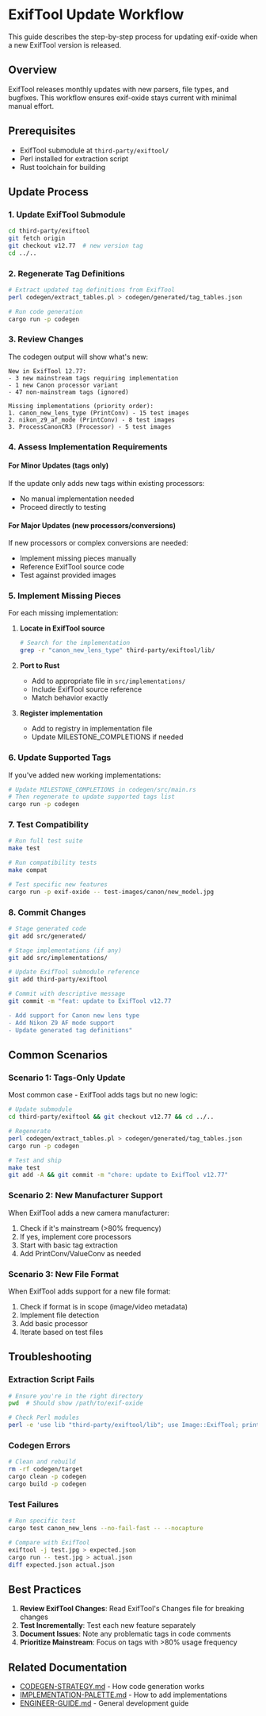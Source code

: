# ExifTool Update Workflow

This guide describes the step-by-step process for updating exif-oxide when a new ExifTool version is released.

## Overview

ExifTool releases monthly updates with new parsers, file types, and bugfixes. This workflow ensures exif-oxide stays current with minimal manual effort.

## Prerequisites

- ExifTool submodule at `third-party/exiftool/`
- Perl installed for extraction script
- Rust toolchain for building

## Update Process

### 1. Update ExifTool Submodule

```bash
cd third-party/exiftool
git fetch origin
git checkout v12.77  # new version tag
cd ../..
```

### 2. Regenerate Tag Definitions

```bash
# Extract updated tag definitions from ExifTool
perl codegen/extract_tables.pl > codegen/generated/tag_tables.json

# Run code generation
cargo run -p codegen
```

### 3. Review Changes

The codegen output will show what's new:

```
New in ExifTool 12.77:
- 3 new mainstream tags requiring implementation
- 1 new Canon processor variant
- 47 non-mainstream tags (ignored)

Missing implementations (priority order):
1. canon_new_lens_type (PrintConv) - 15 test images
2. nikon_z9_af_mode (PrintConv) - 8 test images
3. ProcessCanonCR3 (Processor) - 5 test images
```

### 4. Assess Implementation Requirements

#### For Minor Updates (tags only)

If the update only adds new tags within existing processors:
- No manual implementation needed
- Proceed directly to testing

#### For Major Updates (new processors/conversions)

If new processors or complex conversions are needed:
- Implement missing pieces manually
- Reference ExifTool source code
- Test against provided images

### 5. Implement Missing Pieces

For each missing implementation:

1. **Locate in ExifTool source**
   ```bash
   # Search for the implementation
   grep -r "canon_new_lens_type" third-party/exiftool/lib/
   ```

2. **Port to Rust**
   - Add to appropriate file in `src/implementations/`
   - Include ExifTool source reference
   - Match behavior exactly

3. **Register implementation**
   - Add to registry in implementation file
   - Update MILESTONE_COMPLETIONS if needed

### 6. Update Supported Tags

If you've added new working implementations:

```bash
# Update MILESTONE_COMPLETIONS in codegen/src/main.rs
# Then regenerate to update supported tags list
cargo run -p codegen
```

### 7. Test Compatibility

```bash
# Run full test suite
make test

# Run compatibility tests
make compat

# Test specific new features
cargo run -p exif-oxide -- test-images/canon/new_model.jpg
```

### 8. Commit Changes

```bash
# Stage generated code
git add src/generated/

# Stage implementations (if any)
git add src/implementations/

# Update ExifTool submodule reference
git add third-party/exiftool

# Commit with descriptive message
git commit -m "feat: update to ExifTool v12.77

- Add support for Canon new lens type
- Add Nikon Z9 AF mode support
- Update generated tag definitions"
```

## Common Scenarios

### Scenario 1: Tags-Only Update

Most common case - ExifTool adds tags but no new logic:

```bash
# Update submodule
cd third-party/exiftool && git checkout v12.77 && cd ../..

# Regenerate
perl codegen/extract_tables.pl > codegen/generated/tag_tables.json
cargo run -p codegen

# Test and ship
make test
git add -A && git commit -m "chore: update to ExifTool v12.77"
```

### Scenario 2: New Manufacturer Support

When ExifTool adds a new camera manufacturer:

1. Check if it's mainstream (>80% frequency)
2. If yes, implement core processors
3. Start with basic tag extraction
4. Add PrintConv/ValueConv as needed

### Scenario 3: New File Format

When ExifTool adds support for a new file format:

1. Check if format is in scope (image/video metadata)
2. Implement file detection
3. Add basic processor
4. Iterate based on test files

## Troubleshooting

### Extraction Script Fails

```bash
# Ensure you're in the right directory
pwd  # Should show /path/to/exif-oxide

# Check Perl modules
perl -e 'use lib "third-party/exiftool/lib"; use Image::ExifTool; print "OK\n"'
```

### Codegen Errors

```bash
# Clean and rebuild
rm -rf codegen/target
cargo clean -p codegen
cargo build -p codegen
```

### Test Failures

```bash
# Run specific test
cargo test canon_new_lens --no-fail-fast -- --nocapture

# Compare with ExifTool
exiftool -j test.jpg > expected.json
cargo run -- test.jpg > actual.json
diff expected.json actual.json
```

## Best Practices

1. **Review ExifTool Changes**: Read ExifTool's Changes file for breaking changes
2. **Test Incrementally**: Test each new feature separately
3. **Document Issues**: Note any problematic tags in code comments
4. **Prioritize Mainstream**: Focus on tags with >80% usage frequency

## Related Documentation

- [CODEGEN-STRATEGY.md](../design/CODEGEN-STRATEGY.md) - How code generation works
- [IMPLEMENTATION-PALETTE.md](../design/IMPLEMENTATION-PALETTE.md) - How to add implementations
- [ENGINEER-GUIDE.md](../ENGINEER-GUIDE.md) - General development guide
